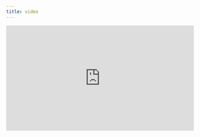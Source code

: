 ```yaml
---
title: video
---
```


<div style="padding:56.25% 0 0 0;position:relative;"><iframe src="https://player.vimeo.com/video/399218304?byline=0&portrait=0" style="position:absolute;top:0;left:0;width:100%;height:100%;" frameborder="0" allow="autoplay; fullscreen" allowfullscreen></iframe></div><script src="https://player.vimeo.com/api/player.js"></script>
